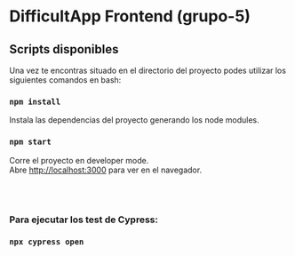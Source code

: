 # DifficultApp Frontend (grupo-5)

## Scripts disponibles

Una vez te encontras situado en el directorio del proyecto podes utilizar los siguientes comandos en bash:

### `npm install`
Instala las dependencias del proyecto generando los node modules.

### `npm start`

Corre el proyecto en developer mode.\
Abre [http://localhost:3000](http://localhost:3000) para ver en el navegador.

<br></br>
### Para ejecutar los test de Cypress: 
### `npx cypress open`

